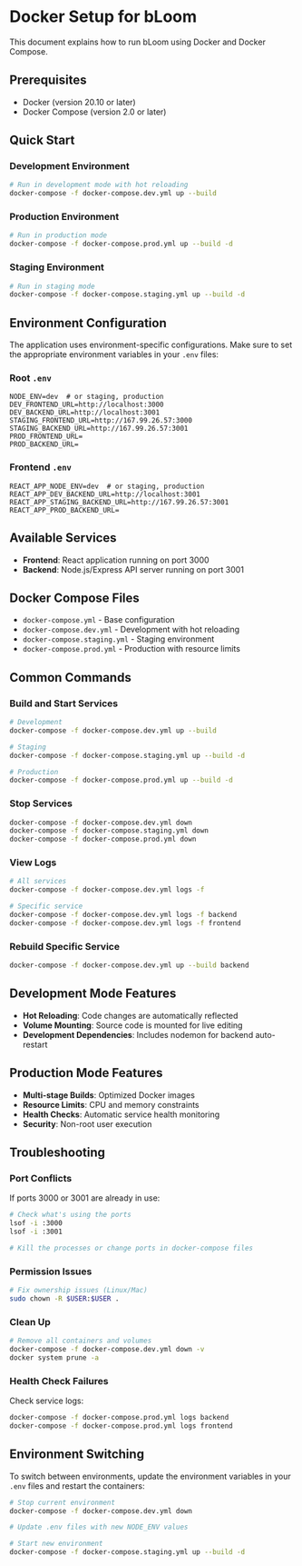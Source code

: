 # Docker Setup for bLoom

This document explains how to run bLoom using Docker and Docker Compose.

## Prerequisites

- Docker (version 20.10 or later)
- Docker Compose (version 2.0 or later)

## Quick Start

### Development Environment
```bash
# Run in development mode with hot reloading
docker-compose -f docker-compose.dev.yml up --build
```

### Production Environment
```bash
# Run in production mode
docker-compose -f docker-compose.prod.yml up --build -d
```

### Staging Environment
```bash
# Run in staging mode
docker-compose -f docker-compose.staging.yml up --build -d
```

## Environment Configuration

The application uses environment-specific configurations. Make sure to set the appropriate environment variables in your `.env` files:

### Root `.env`
```env
NODE_ENV=dev  # or staging, production
DEV_FRONTEND_URL=http://localhost:3000
DEV_BACKEND_URL=http://localhost:3001
STAGING_FRONTEND_URL=http://167.99.26.57:3000
STAGING_BACKEND_URL=http://167.99.26.57:3001
PROD_FRONTEND_URL=
PROD_BACKEND_URL=
```

### Frontend `.env`
```env
REACT_APP_NODE_ENV=dev  # or staging, production
REACT_APP_DEV_BACKEND_URL=http://localhost:3001
REACT_APP_STAGING_BACKEND_URL=http://167.99.26.57:3001
REACT_APP_PROD_BACKEND_URL=
```

## Available Services

- **Frontend**: React application running on port 3000
- **Backend**: Node.js/Express API server running on port 3001

## Docker Compose Files

- `docker-compose.yml` - Base configuration
- `docker-compose.dev.yml` - Development with hot reloading
- `docker-compose.staging.yml` - Staging environment
- `docker-compose.prod.yml` - Production with resource limits

## Common Commands

### Build and Start Services
```bash
# Development
docker-compose -f docker-compose.dev.yml up --build

# Staging
docker-compose -f docker-compose.staging.yml up --build -d

# Production
docker-compose -f docker-compose.prod.yml up --build -d
```

### Stop Services
```bash
docker-compose -f docker-compose.dev.yml down
docker-compose -f docker-compose.staging.yml down
docker-compose -f docker-compose.prod.yml down
```

### View Logs
```bash
# All services
docker-compose -f docker-compose.dev.yml logs -f

# Specific service
docker-compose -f docker-compose.dev.yml logs -f backend
docker-compose -f docker-compose.dev.yml logs -f frontend
```

### Rebuild Specific Service
```bash
docker-compose -f docker-compose.dev.yml up --build backend
```

## Development Mode Features

- **Hot Reloading**: Code changes are automatically reflected
- **Volume Mounting**: Source code is mounted for live editing
- **Development Dependencies**: Includes nodemon for backend auto-restart

## Production Mode Features

- **Multi-stage Builds**: Optimized Docker images
- **Resource Limits**: CPU and memory constraints
- **Health Checks**: Automatic service health monitoring
- **Security**: Non-root user execution

## Troubleshooting

### Port Conflicts
If ports 3000 or 3001 are already in use:
```bash
# Check what's using the ports
lsof -i :3000
lsof -i :3001

# Kill the processes or change ports in docker-compose files
```

### Permission Issues
```bash
# Fix ownership issues (Linux/Mac)
sudo chown -R $USER:$USER .
```

### Clean Up
```bash
# Remove all containers and volumes
docker-compose -f docker-compose.dev.yml down -v
docker system prune -a
```

### Health Check Failures
Check service logs:
```bash
docker-compose -f docker-compose.prod.yml logs backend
docker-compose -f docker-compose.prod.yml logs frontend
```

## Environment Switching

To switch between environments, update the environment variables in your `.env` files and restart the containers:

```bash
# Stop current environment
docker-compose -f docker-compose.dev.yml down

# Update .env files with new NODE_ENV values

# Start new environment
docker-compose -f docker-compose.staging.yml up --build -d
```